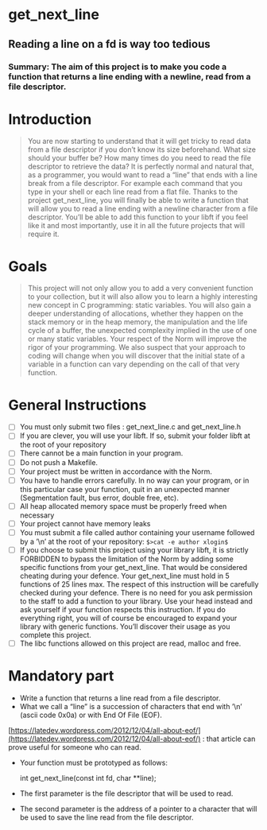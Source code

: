 # get_next_line

## Reading a line on a fd is way too tedious

### Summary: The aim of this project is to make you code a function that returns a line ending with a newline, read from a file descriptor.

# Introduction

> You are now starting to understand that it will get tricky to read data from a file descriptor if you don’t know its size beforehand. What size should your buffer be? How many times do you need to read the file descriptor to retrieve the data? It is perfectly normal and natural that, as a programmer, you would want to read a “line” that ends with a line break from a file descriptor. For example each command that you type in your shell or each line read from a flat file. Thanks to the project get_next_line, you will finally be able to write a function that will allow you to read a line ending with a newline character from a file descriptor. You’ll be able to add this function to your libft if you feel like it and most importantly, use it in all the future projects that will require it.

# Goals

> This project will not only allow you to add a very convenient function to your collection, but it will also allow you to learn a highly interesting new concept in C programming: static variables. You will also gain a deeper understanding of allocations, whether they happen on the stack memory or in the heap memory, the manipulation and the life cycle of a buffer, the unexpected complexity implied in the use of one or many static variables. Your respect of the Norm will improve the rigor of your programming. We also suspect that your approach to coding will change when you will discover that the initial state of a variable in a function can vary depending on the call of that very function.

# General Instructions

- [ ]  You must only submit two files : get_next_line.c and get_next_line.h
- [ ]  If you are clever, you will use your libft. If so, submit your folder libft at the root
of your repository
- [ ]  There cannot be a main function in your program.
- [ ]  Do not push a Makefile.
- [ ]  Your project must be written in accordance with the Norm.
- [ ]  You have to handle errors carefully. In no way can your program, or in this particular case your function, quit in an unexpected manner (Segmentation fault, bus
error, double free, etc).
- [ ]  All heap allocated memory space must be properly freed when necessary
- [ ]  Your project cannot have memory leaks
- [ ]  You must submit a file called author containing your username followed by a ’\n’
at the root of your repository:
`$>cat -e author
xlogin$`
- [ ]  If you choose to submit this project using your library libft, it is strictly FORBIDDEN
to bypass the limitation of the Norm by adding some specific functions from your
get_next_line. That would be considered cheating during your defence. Your
get_next_line must hold in 5 functions of 25 lines max. The respect of this
instruction will be carefully checked during your defence. There is no need for you
ask permission to the staff to add a function to your library. Use your head instead
and ask yourself if your function respects this instruction. If you do everything right,
you will of course be encouraged to expand your library with generic functions.
You’ll discover their usage as you complete this project.
- [ ]  The libc functions allowed on this project are read, malloc and free.

# Mandatory part

- Write a function that returns a line read from a file descriptor.
- What we call a “line” is a succession of characters that end with ’\n’ (ascii code
0x0a) or with End Of File (EOF).

[https://latedev.wordpress.com/2012/12/04/all-about-eof/](https://latedev.wordpress.com/2012/12/04/all-about-eof/) : 
that article can prove useful for someone who can read.

- Your function must be prototyped as follows:

    int get_next_line(const int fd, char **line);

- The first parameter is the file descriptor that will be used to read.
- The second parameter is the address of a pointer to a character that will be used
to save the line read from the file descriptor.